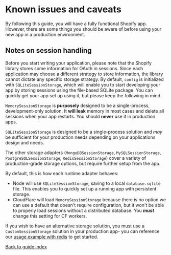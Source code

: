# Known issues and caveats

By following this guide, you will have a fully functional Shopify app. However, there are some things you should be aware of before using your new app in a production environment.

## Notes on session handling

Before you start writing your application, please note that the Shopify library stores some information for OAuth in sessions. Since each application may choose a different strategy to store information, the library cannot dictate any specific storage strategy. By default, `config` is initialized with `SQLiteSessionStorage`, which will enable you to start developing your app by storing sessions using the file-based SQLite package. You can quickly get your app set up using it, but please keep the following in mind.

`MemorySessionStorage` is **purposely** designed to be a single-process, development-only solution. It **will leak** memory in most cases and delete all sessions when your app restarts. You should **never** use it in production apps.

`SQLiteSessionStorage` is designed to be a single-process solution and _may_ be sufficient for your production needs depending on your applications design and needs.

The other storage adapters (`MongoDBSessionStorage`, `MySQLSessionStorage`, `PostgreSQLSessionStorage`, `RedisSessionStorage`) cover a variety of production-grade storage options, but require further setup from the app.

By default, this is how each runtime adapter behaves:

- Node will use `SQLiteSessionStorage`, saving to a local `database.sqlite` file. This enables you to quickly set up a running app with persistent storage.
- CloudFlare will load `MemorySessionStorage` because there is no option we can use a default that doesn't require configuration, but it won't be able to properly load sessions without a distributed database. You **_must_** change this setting for CF workers.

If you wish to have an alternative storage solution, you must use a `CustomSessionStorage` solution in your production app- you can reference our [usage example with redis](usage/customsessions.md) to get started.

[Back to guide index](../README.md)
